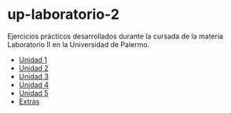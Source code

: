 # up-laboratorio-2

Ejercicios prácticos desarrollados durante la cursada de la materia Laboratorio II en la Universidad de Palermo.

- [Unidad 1]()
- [Unidad 2]()
- [Unidad 3]()
- [Unidad 4]()
- [Unidad 5]()
- [Extras]()